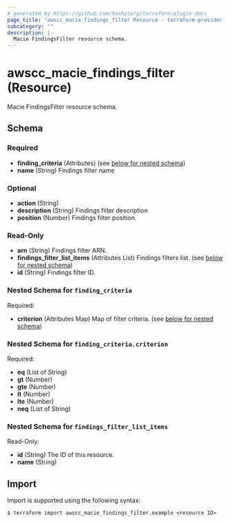 ```yaml
---
# generated by https://github.com/hashicorp/terraform-plugin-docs
page_title: "awscc_macie_findings_filter Resource - terraform-provider-awscc"
subcategory: ""
description: |-
  Macie FindingsFilter resource schema.
---
```


# awscc_macie_findings_filter (Resource)

Macie FindingsFilter resource schema.



<!-- schema generated by tfplugindocs -->
## Schema

### Required

- **finding_criteria** (Attributes) (see [below for nested schema](#nestedatt--finding_criteria))
- **name** (String) Findings filter name

### Optional

- **action** (String)
- **description** (String) Findings filter description
- **position** (Number) Findings filter position.

### Read-Only

- **arn** (String) Findings filter ARN.
- **findings_filter_list_items** (Attributes List) Findings filters list. (see [below for nested schema](#nestedatt--findings_filter_list_items))
- **id** (String) Findings filter ID.

<a id="nestedatt--finding_criteria"></a>
### Nested Schema for `finding_criteria`

Required:

- **criterion** (Attributes Map) Map of filter criteria. (see [below for nested schema](#nestedatt--finding_criteria--criterion))

<a id="nestedatt--finding_criteria--criterion"></a>
### Nested Schema for `finding_criteria.criterion`

Required:

- **eq** (List of String)
- **gt** (Number)
- **gte** (Number)
- **lt** (Number)
- **lte** (Number)
- **neq** (List of String)



<a id="nestedatt--findings_filter_list_items"></a>
### Nested Schema for `findings_filter_list_items`

Read-Only:

- **id** (String) The ID of this resource.
- **name** (String)

## Import

Import is supported using the following syntax:

```shell
$ terraform import awscc_macie_findings_filter.example <resource ID>
```
